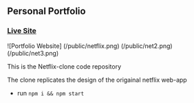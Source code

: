 ## Personal Portfolio

### [Live Site](https://netflixclone-one.netlify.app/)
                

![Portfolio Website]
(/public/netflix.png)
(/public/net2.png)
(/public/net3.png)

This is the Netflix-clone code repository

The clone replicates the design of the origainal netflix web-app 
- run ```npm i && npm start```


